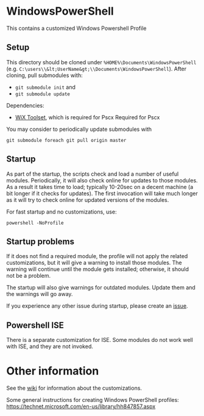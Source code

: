 # WindowsPowerShell
This contains a customized Windows Powershell Profile

## Setup
This directory should be cloned under `%HOME%\Documents\WindowsPowerShell`
(e.g. `C:\users\\&lt;UserName&gt;\\Documents\WindowsPowerShell`).
After cloning, pull submodules with:
- `git submodule init` and
- `git submodule update`

Dependencies:
- [WiX Toolset](http://wixtoolset.org/), which is required for Pscx
Required for Pscx

You may consider to periodically update submodules with
```
git submodule foreach git pull origin master
```

## Startup
As part of the startup, the scripts check and load a number of useful modules.
Periodically, it will also check online for updates to those modules.
As a result it takes time to load; typically 10-20sec on a decent machine
(a bit longer if it checks for updates).
The first invocation will take much longer as it will try to check online for
updated versions of the modules.

For fast startup and no customizations, use:
```
powershell -NoProfile
```

## Startup problems
If it does not find a required module, the profile will not apply the related customizations,
but it will give a warning to install those modules. The warning will continue until the module
gets installed; otherwise, it should not be a problem.

The startup will also give warnings for outdated modules. Update them and the warnings will go away.

If you experience any other issue during startup, please create an [issue](https://github.com/gkantsidis/WindowsPowerShell/issues).

## Powershell ISE
There is a separate customization for ISE. Some modules do not work well with ISE, and
they are not invoked.

# Other information
See the [wiki](https://github.com/gkantsidis/WindowsPowerShell/wiki) for information
about the customizations.

Some general instructions for creating Windows PowerShell profiles:
https://technet.microsoft.com/en-us/library/hh847857.aspx

